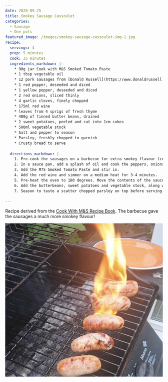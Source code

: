 ```yaml
---
date: 2020-09-25
title: Smokey Sausage Cassoulet
categories:
  - Sausage
  - One pots
featured_image: /images/smokey-sausage-cassoulet-img-1.jpg
recipe:
  servings: 4
  prep: 5 minutes
  cook: 35 minutes
  ingredients_markdown: |-
    * 90g jar Cook with M&S Smoked Tomato Paste
    * 1 tbsp vegetable oil
    * 12 pork sausages from [Donald Russell](https://www.donaldrussell.com/pork-sausages.html)
    * 1 red pepper, deseeded and diced
    * 1 yellow pepper, deseeded and diced
    * 2 red onions, sliced thinly
    * 4 garlic cloves, finely chopped
    * 175ml red wine
    * leaves from 4 sprigs of fresh thyme
    * 400g of tinned butter beans, drained
    * 2 sweet potatoes, peeled and cut into 1cm cubes
    * 500ml vegetable stock
    * Salt and pepper to season
    * Parsley, freshly chopped to garnish
    * Crusty bread to serve

  directions_markdown: |-
    1. Pre-cook the sausages on a barbecue for extra smokey flavour (coated in oil to avoid sticking). You can also oven cook, grill, or fry depending on preference, but be sure not to cook them all the way through. 
    2. In a sauce pan, add a splash of oil and cook the peppers, onions, garlic and thyme for 5 minutes. 
    3. Add the M7S Smoked Tomato Paste and stir in. 
    4. Add the red wine and simmer on a medium heat for 3-4 minutes.
    5. Pre-heat the oven to 180 degrees. Move the contents of the sauce pan to a ceramic dutch oven pot as shown in the main image (if you don't have one you can continue to use the saucepan with a lid).
    6. Add the butterbeans, sweet potatoes and vegetable stock, along with the pre-cooked sausages. Put the dutch oven pot into the oven for 25 minutes. Or simmer on the stove on a low heat for 25 minutes.
    7. Season to taste a scatter chopped parsley on top before serving with the crusty white bread.

---
```

Recipe derived from the [Cook With M&S Recipe Book](https://www.marksandspencer.com/ie/c/food/cook-with-mands). The barbecue gave the sausages a much more smokey flavour!

![Fish Mixture](/images/smokey-sausage-cassoulet-img-2.jpg)

